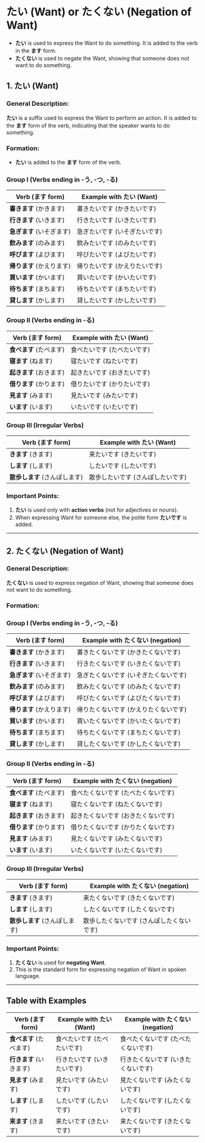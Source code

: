 # たい (Want) or たくない (Negation of Want)

- **たい** is used to express the Want to do something. It is added to the verb in the **ます** form.
- **たくない** is used to negate the Want, showing that someone does not want to do something.

## 1. **たい** (Want)

### General Description:
**たい** is a suffix used to express the Want to perform an action. It is added to the **ます** form of the verb, indicating that the speaker wants to do something.

### Formation:
- **たい** is added to the **ます** form of the verb.

### Group I (Verbs ending in -う, -つ, -る)

| Verb (ます form)     | Example with **たい** (Want)  |
|----------------------|--------------------------------|
| **書きます** (かきます) | 書きたいです (かきたいです)     |
| **行きます** (いきます) | 行きたいです (いきたいです)     |
| **急ぎます** (いそぎます) | 急ぎたいです (いそぎたいです)   |
| **飲みます** (のみます) | 飲みたいです (のみたいです)     |
| **呼びます** (よびます) | 呼びたいです (よびたいです)     |
| **帰ります** (かえります) | 帰りたいです (かえりたいです)   |
| **買います** (かいます)  | 買いたいです (かいたいです)     |
| **待ちます** (まちます)  | 待ちたいです (まちたいです)     |
| **貸します** (かします) | 貸したいです (かしたいです)     |

### Group II (Verbs ending in -る)

| Verb (ます form)     | Example with **たい** (Want)  |
|----------------------|--------------------------------|
| **食べます** (たべます)  | 食べたいです (たべたいです)     |
| **寝ます** (ねます)      | 寝たいです (ねたいです)         |
| **起きます** (おきます)  | 起きたいです (おきたいです)     |
| **借ります** (かります) | 借りたいです (かりたいです)    |
| **見ます** (みます)     | 見たいです (みたいです)        |
| **います** (います)    | いたいです (いたいです)        |

### Group III (Irregular Verbs)

| Verb (ます form)     | Example with **たい** (Want)  |
|----------------------|--------------------------------|
| **きます** (きます)    | 来たいです (きたいです)         |
| **します** (します)    | したいです (したいです)         |
| **散歩します** (さんぽします) | 散歩したいです (さんぽしたいです) |

### Important Points:
1. **たい** is used only with **action verbs** (not for adjectives or nouns).
2. When expressing Want for someone else, the polite form **たいです** is added.

---

## 2. **たくない** (Negation of Want)

### General Description:
**たくない** is used to express negation of Want, showing that someone does not want to do something.

### Formation:

### Group I (Verbs ending in -う, -つ, -る)

| Verb (ます form)     | Example with **たくない** (negation) |
|----------------------|--------------------------------------|
| **書きます** (かきます) | 書きたくないです (かきたくないです)   |
| **行きます** (いきます) | 行きたくないです (いきたくないです)   |
| **急ぎます** (いそぎます) | 急ぎたくないです (いそぎたくないです) |
| **飲みます** (のみます) | 飲みたくないです (のみたくないです)   |
| **呼びます** (よびます) | 呼びたくないです (よびたくないです)   |
| **帰ります** (かえります) | 帰りたくないです (かえりたくないです) |
| **買います** (かいます)  | 買いたくないです (かいたくないです)   |
| **待ちます** (まちます)  | 待ちたくないです (まちたくないです)   |
| **貸します** (かします) | 貸したくないです (かしたくないです)   |

### Group II (Verbs ending in -る)

| Verb (ます form)     | Example with **たくない** (negation) |
|----------------------|--------------------------------------|
| **食べます** (たべます)  | 食べたくないです (たべたくないです)   |
| **寝ます** (ねます)      | 寝たくないです (ねたくないです)       |
| **起きます** (おきます)  | 起きたくないです (おきたくないです)   |
| **借ります** (かります) | 借りたくないです (かりたくないです)  |
| **見ます** (みます)     | 見たくないです (みたくないです)      |
| **います** (います)    | いたくないです (いたくないです)      |

### Group III (Irregular Verbs)

| Verb (ます form)     | Example with **たくない** (negation)  |
|----------------------|---------------------------------------|
| **きます** (きます)    | 来たくないです (きたくないです)       |
| **します** (します)    | したくないです (したくないです)       |
| **散歩します** (さんぽします) | 散歩したくないです (さんぽしたくないです) |

### Important Points:
1. **たくない** is used for **negating Want**.
2. This is the standard form for expressing negation of Want in spoken language.

---

## Table with Examples

| Verb (ます form)     | Example with **たい** (Want)    | Example with **たくない** (negation) |
|----------------------|----------------------------------|--------------------------------------|
| **食べます** (たべます)  | 食べたいです (たべたいです)     | 食べたくないです (たべたくないです)   |
| **行きます** (いきます)  | 行きたいです (いきたいです)     | 行きたくないです (いきたくないです)   |
| **見ます** (みます)      | 見たいです (みたいです)         | 見たくないです (みたくないです)       |
| **します** (します)      | したいです (したいです)         | したくないです (したくないです)       |
| **来ます** (きます)      | 来たいです (きたいです)         | 来たくないです (きたくないです)      |